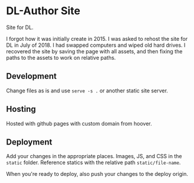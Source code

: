 # DL-Author Site

Site for DL.

I forgot how it was initially create in 2015. I was asked to rehost the site for DL in July of 2018. I had swapped computers and wiped old hard drives. I recovered the site by saving the page with all assets, and then fixing the paths to the assets to work on relative paths.

## Development

Change files as is and use `serve -s .` or another static site server.

## Hosting

Hosted with github pages with custom domain from hoover.

## Deployment

Add your changes in the appropriate places. Images, JS, and CSS in the `static` folder. Reference statics with the relative path `static/file-name`.

When you're ready to deploy, also push your changes to the deploy origin.
